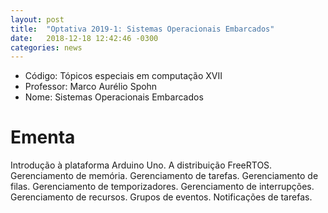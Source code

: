 ```yaml
---
layout: post
title:  "Optativa 2019-1: Sistemas Operacionais Embarcados"
date:   2018-12-18 12:42:46 -0300
categories: news
---
```


- Código: Tópicos especiais em computação XVII
- Professor: Marco Aurélio Spohn
- Nome: Sistemas Operacionais Embarcados

# Ementa

Introdução à plataforma Arduino Uno. A distribuição FreeRTOS. Gerenciamento de memória.
Gerenciamento de tarefas. Gerenciamento de filas. Gerenciamento de temporizadores. Gerenciamento de
interrupções. Gerenciamento de recursos. Grupos de eventos. Notificações de tarefas.
